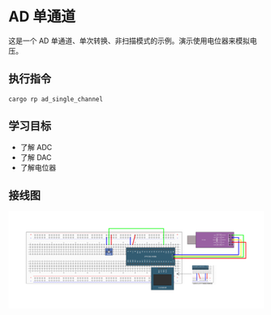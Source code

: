 # AD 单通道

这是一个 AD 单通道、单次转换、非扫描模式的示例。演示使用电位器来模拟电压。

## 执行指令

```shell
cargo rp ad_single_channel
```

## 学习目标

- 了解 ADC
- 了解 DAC
- 了解电位器

## 接线图

![](../../../images/wiring_diagram/7-1%20AD单通道.jpg)
